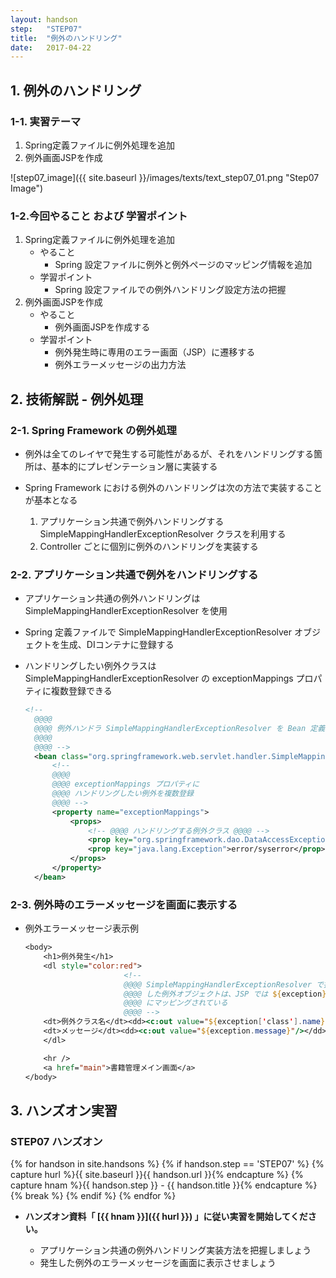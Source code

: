 ```yaml
---
layout: handson
step:   "STEP07"
title:  "例外のハンドリング"
date:   2017-04-22
---
```


<h2 class="handson">1. 例外のハンドリング</h2>

### 1-1. 実習テーマ

1. Spring定義ファイルに例外処理を追加
2. 例外画面JSPを作成

![step07_image]({{ site.baseurl }}/images/texts/text_step07_01.png "Step07 Image")

### 1-2.今回やること および 学習ポイント

1. Spring定義ファイルに例外処理を追加
    - やること
        - Spring 設定ファイルに例外と例外ページのマッピング情報を追加
    - 学習ポイント
        - Spring 設定ファイルでの例外ハンドリング設定方法の把握
2. 例外画面JSPを作成
    - やること
        - 例外画面JSPを作成する
    - 学習ポイント
        - 例外発生時に専用のエラー画面（JSP）に遷移する
        - 例外エラーメッセージの出力方法

<h2 class="handson">2. 技術解説 - 例外処理</h2>

### 2-1. Spring Framework の例外処理

- 例外は全てのレイヤで発生する可能性があるが、それをハンドリングする箇所は、基本的にプレゼンテーション層に実装する
- Spring Framework における例外のハンドリングは次の方法で実装することが基本となる

    1. アプリケーション共通で例外ハンドリングする SimpleMappingHandlerExceptionResolver クラスを利用する
    1. Controller ごとに個別に例外のハンドリングを実装する


### 2-2. アプリケーション共通で例外をハンドリングする

- アプリケーション共通の例外ハンドリングは SimpleMappingHandlerExceptionResolver を使用
- Spring 定義ファイルで SimpleMappingHandlerExceptionResolver オブジェクトを生成、DIコンテナに登録する
- ハンドリングしたい例外クラスは SimpleMappingHandlerExceptionResolver の exceptionMappings プロパティに複数登録できる

    ```xml
    <!--
      @@@@ 
      @@@@ 例外ハンドラ SimpleMappingHandlerExceptionResolver を Bean 定義
      @@@@
      @@@@ -->
      <bean class="org.springframework.web.servlet.handler.SimpleMappingExceptionResolver">
          <!--
          @@@@
          @@@@ exceptionMappings プロパティに
          @@@@ ハンドリングしたい例外を複数登録
          @@@@ -->
          <property name="exceptionMappings">
              <props>
                  <!-- @@@@ ハンドリングする例外クラス @@@@ -->
                  <prop key="org.springframework.dao.DataAccessException">error/dberror</prop>
                  <prop key="java.lang.Exception">error/syserror</prop>
              </props>
          </property>
      </bean>
    ```

### 2-3. 例外時のエラーメッセージを画面に表示する

- 例外エラーメッセージ表示例

    ```jsp
    <body>
        <h1>例外発生</h1>
        <dl style="color:red">
                          <!--
                          @@@@ SimpleMappingHandlerExceptionResolver で捕捉
                          @@@@ した例外オブジェクトは、JSP では ${exception} 
                          @@@@ にマッピングされている
                          @@@@ -->
        <dt>例外クラス名</dt><dd><c:out value="${exception['class'].name}"/></dd>
        <dt>メッセージ</dt><dd><c:out value="${exception.message}"/></dd>
        </dl>

        <hr />
        <a href="main">書籍管理メイン画面</a> 
    </body>
    ```

<h2 class="handson">3. ハンズオン実習</h2>

### STEP07 ハンズオン

{% for handson in site.handsons %}
  {% if handson.step == 'STEP07' %}
    {% capture hurl %}{{ site.baseurl }}{{ handson.url }}{% endcapture %}
    {% capture hnam %}{{ handson.step }} - {{ handson.title }}{% endcapture %}
    {% break %}
  {% endif %}
{% endfor %}

- **ハンズオン資料「 [{{ hnam }}]({{ hurl }}) 」に従い実習を開始してください。**

    - アプリケーション共通の例外ハンドリング実装方法を把握しましょう
    - 発生した例外のエラーメッセージを画面に表示させましょう

